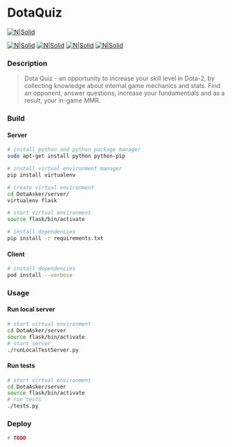 # DotaQuiz
[![N|Solid](http://i.imgur.com/PRajQSy.png)](https://ibb.co/jbi0TF)

[![N|Solid](https://pp.userapi.com/c637621/v637621025/3fb06/BYHGuUxR7D0.jpg)](https://ibb.co/jbi0TF)
[![N|Solid](https://pp.userapi.com/c637621/v637621025/3fb10/U7e4eBSKY0I.jpg)](https://ibb.co/jbi0TF)
[![N|Solid](https://pp.userapi.com/c637621/v637621025/3fb1a/QZHBS70erMM.jpg)](https://ibb.co/jbi0TF)
[![N|Solid](https://pp.userapi.com/c637621/v637621025/3fb24/WN2h35hjtH4.jpg)](https://ibb.co/jbi0TF)


### Description
> Dota Quiz - an opportunity to increase your skill level in Dota-2, by collecting knowledge about internal game mechanics and stats.
Find an opponent, answer questions, increase your fundamentials and as a result, your in-game MMR.

### Build
#### Server
```sh
# install python and python package manager
sudo apt-get install python python-pip

# install virtual environment manager
pip install virtualenv 

# create virtual environment
cd DotaAsker/server/ 
virtualenv flask 

# start virtual environment
source flask/bin/activate

# install dependencies
pip install -r requirements.txt
```
#### Client
```sh
# install dependencies
pod install --verbose
```

### Usage
#### Run local server
```sh
# start virtual environment
cd DotaAsker/server
source flask/bin/activate
# start server
./runLocalTestServer.py
```

#### Run tests
```sh
# start virtual environment
cd DotaAsker/server
source flask/bin/activate
# run tests
./tests.py
```

### Deploy
```sh
# TODO
```
